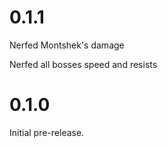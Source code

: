 # 0.1.1

Nerfed Montshek's damage

Nerfed all bosses speed and resists

# 0.1.0

Initial pre-release.
